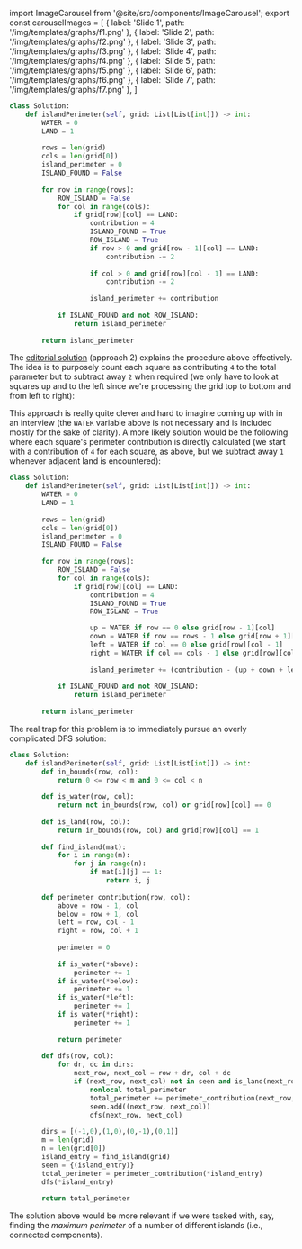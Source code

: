 import ImageCarousel from '@site/src/components/ImageCarousel';
export const carouselImages = [
  {
    label: 'Slide 1',
    path: '/img/templates/graphs/f1.png'
  },
  {
    label: 'Slide 2',
    path: '/img/templates/graphs/f2.png'
  },
  {
    label: 'Slide 3',
    path: '/img/templates/graphs/f3.png'
  },
  {
    label: 'Slide 4',
    path: '/img/templates/graphs/f4.png'
  },
  {
    label: 'Slide 5',
    path: '/img/templates/graphs/f5.png'
  },
  {
    label: 'Slide 6',
    path: '/img/templates/graphs/f6.png'
  },
  {
    label: 'Slide 7',
    path: '/img/templates/graphs/f7.png'
  },
]

```python
class Solution:
    def islandPerimeter(self, grid: List[List[int]]) -> int:
        WATER = 0
        LAND = 1
        
        rows = len(grid)
        cols = len(grid[0])
        island_perimeter = 0
        ISLAND_FOUND = False
        
        for row in range(rows):
            ROW_ISLAND = False
            for col in range(cols):
                if grid[row][col] == LAND:
                    contribution = 4
                    ISLAND_FOUND = True
                    ROW_ISLAND = True
                    if row > 0 and grid[row - 1][col] == LAND:
                        contribution -= 2
                        
                    if col > 0 and grid[row][col - 1] == LAND:
                        contribution -= 2
                        
                    island_perimeter += contribution
                    
            if ISLAND_FOUND and not ROW_ISLAND:
                return island_perimeter
            
        return island_perimeter
```

The [editorial solution](https://leetcode.com/problems/island-perimeter/solution/) (approach 2) explains the procedure above effectively. The idea is to purposely count each square as contributing `4` to the total parameter but to subtract away `2` when required (we only have to look at squares up and to the left since we're processing the grid top to bottom and from left to right):

<div align='center' className='centeredImageDiv' >
  <ImageCarousel images={carouselImages} variableHeight={false} customWidth={360} customHeight='auto' />
</div>

This approach is really quite clever and hard to imagine coming up with in an interview (the `WATER` variable above is not necessary and is included mostly for the sake of clarity). A more likely solution would be the following where each square's perimeter contribution is directly calculated (we start with a contribution of `4` for each square, as above, but we subtract away `1` whenever adjacent land is encountered):

```python
class Solution:
    def islandPerimeter(self, grid: List[List[int]]) -> int:
        WATER = 0
        LAND = 1
        
        rows = len(grid)
        cols = len(grid[0])
        island_perimeter = 0
        ISLAND_FOUND = False
        
        for row in range(rows):
            ROW_ISLAND = False
            for col in range(cols):
                if grid[row][col] == LAND:
                    contribution = 4
                    ISLAND_FOUND = True
                    ROW_ISLAND = True

                    up = WATER if row == 0 else grid[row - 1][col]
                    down = WATER if row == rows - 1 else grid[row + 1][col]
                    left = WATER if col == 0 else grid[row][col - 1]
                    right = WATER if col == cols - 1 else grid[row][col + 1]
                        
                    island_perimeter += (contribution - (up + down + left + right))
                    
            if ISLAND_FOUND and not ROW_ISLAND:
                return island_perimeter
            
        return island_perimeter
```

The real trap for this problem is to immediately pursue an overly complicated DFS solution:

```python
class Solution:
    def islandPerimeter(self, grid: List[List[int]]) -> int:
        def in_bounds(row, col):
            return 0 <= row < m and 0 <= col < n
        
        def is_water(row, col):
            return not in_bounds(row, col) or grid[row][col] == 0
        
        def is_land(row, col):
            return in_bounds(row, col) and grid[row][col] == 1
        
        def find_island(mat):
            for i in range(m):
                for j in range(n):
                    if mat[i][j] == 1:
                        return i, j
                    
        def perimeter_contribution(row, col):
            above = row - 1, col
            below = row + 1, col
            left = row, col - 1
            right = row, col + 1
            
            perimeter = 0
            
            if is_water(*above):
                perimeter += 1
            if is_water(*below):
                perimeter += 1
            if is_water(*left):
                perimeter += 1
            if is_water(*right):
                perimeter += 1
                
            return perimeter
        
        def dfs(row, col):
            for dr, dc in dirs:
                next_row, next_col = row + dr, col + dc
                if (next_row, next_col) not in seen and is_land(next_row, next_col):
                    nonlocal total_perimeter
                    total_perimeter += perimeter_contribution(next_row, next_col)
                    seen.add((next_row, next_col))
                    dfs(next_row, next_col)
            
        dirs = [(-1,0),(1,0),(0,-1),(0,1)]
        m = len(grid)
        n = len(grid[0])
        island_entry = find_island(grid)
        seen = {(island_entry)}
        total_perimeter = perimeter_contribution(*island_entry)
        dfs(*island_entry)
        
        return total_perimeter
```

The solution above would be more relevant if we were tasked with, say, finding the *maximum perimeter* of a number of different islands (i.e., connected components).